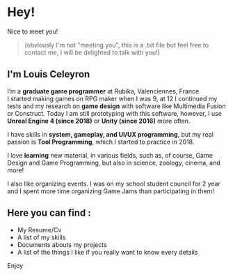 # Hey! 

Nice to meet you! 
>(obviously I'm not "meeting you", this is a .txt file but feel free to contact me, I will be delighted to talk with you!)

##  I'm Louis Celeyron 
I’m a **graduate game programmer** at Rubika, Valenciennes, France. I started making games on RPG maker when I was 9, at 12 I continued my tests and my research on **game design** with software like Multimedia Fusion or Construct. 
Today I am still prototyping with this software, however, I use **Unreal Engine 4 (since 2018)** or **Unity (since 2016)** more often.

I have skills in **system, gameplay, and UI/UX programming**, but my real passion is **Tool Programming**, which I started to practice in 2018.

I love **learning** new material, in various fields, such as, of course, Game Design and Game Programming, but also in science, zoology, cinema, and more!

I also like organizing events. I was on my school student council for 2 year and I spent more time organizing Game Jams than participating in them!

## Here you can find :

- My Resume/Cv
- A list of my skills 
- Documents abouts my projects
- A list of the things I like if you really want to know every details 

Enjoy 
